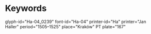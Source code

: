 # Keywords
glyph-id="Ha-04_0239"
font-id="Ha-04"
printer-id="Ha"
printer="Jan Haller"
period="1505–1525"
place="Kraków"
PT plate="167"
